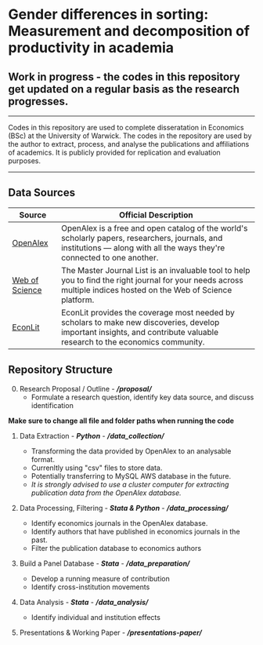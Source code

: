 # Gender differences in sorting: Measurement and decomposition of productivity in academia

## Work in progress - the codes in this repository get updated on a regular basis as the research progresses.

-------
Codes in this repository are used to complete disseratation in Economics (BSc) at the University of Warwick.
The codes in the repository are used by the author to extract, process, and analyse the publications and affiliations of academics. It is publicly provided for replication and evaluation purposes.

----------

## Data Sources
| Source | Official Description |
| ------ | ----------- | 
| [OpenAlex](https://openalex.org/) | OpenAlex is a free and open catalog of the world's scholarly papers, researchers, journals, and institutions — along with all the ways they're connected to one another.|
| [Web of Science](https://mjl.clarivate.com/collection-list-downloads) | The Master Journal List is an invaluable tool to help you to find the right journal for your needs across multiple indices hosted on the Web of Science platform.|
| [EconLit](https://www.aeaweb.org/econlit/journal_list.php) | EconLit provides the coverage most needed by scholars to make new discoveries, develop important insights, and contribute valuable research to the economics community.|



## Repository Structure


0) Research Proposal / Outline - ***/proposal/***
    - Formulate a research question, identify key data source, and discuss identification

**Make sure to change all file and folder paths when running the code**

1) Data Extraction - ***Python*** - ***/data_collection/***
    - Transforming the data provided by OpenAlex to an analysable format.
    - Currenltly using "csv" files to store data.
    - Potentially transferring to MySQL AWS database in the future.
    - *It is strongly advised to use a cluster computer for extracting publication data from the OpenAlex database.*
2) Data Processing, Filtering - ***Stata & Python*** - ***/data_processing/***
    - Identify economics journals in the OpenAlex database.
    - Identify authors that have published in economics journals in the past.
    - Filter the publication database to economics authors
3) Build a Panel Database - ***Stata*** - ***/data_preparation/***
    - Develop a running measure of contribution
    - Identify cross-institution movements
4) Data Analysis - ***Stata*** - ***/data_analysis/***
    - Identify individual and institution effects

5) Presentations & Working Paper - ***/presentations-paper/***
